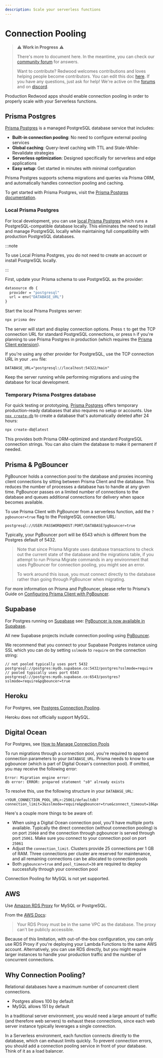 ```yaml
---
description: Scale your serverless functions
---
```


# Connection Pooling

> ⚠ **Work in Progress** ⚠️
>
> There's more to document here. In the meantime, you can check our [community forum](https://community.redwoodjs.com/search?q=connection%20pooling) for answers.
>
> Want to contribute? Redwood welcomes contributions and loves helping people become contributors.
> You can edit this doc [here](https://github.com/redwoodjs/redwoodjs.com/blob/main/docs/connectionPooling.md).
> If you have any questions, just ask for help! We're active on the [forums](https://community.redwoodjs.com/c/contributing/9) and on [discord](https://discord.com/channels/679514959968993311/747258086569541703).

Production Redwood apps should enable connection pooling in order to properly scale with your Serverless functions.

## Prisma Postgres

[Prisma Postgres](https://www.prisma.io/docs/postgres/introduction/overview?utm_source=redwoodjs_docs&utm_medium=docs) is a managed PostgreSQL database service that includes:

- **Built-in connection pooling**: No need to configure external pooling services
- **Global caching**: Query-level caching with TTL and Stale-While-Revalidate strategies
- **Serverless optimization**: Designed specifically for serverless and edge applications
- **Easy setup**: Get started in minutes with minimal configuration

Prisma Postgres supports schema migrations and queries via Prisma ORM, and automatically handles connection pooling and caching.

To get started with Prisma Postgres, visit the [Prisma Postgres documentation](https://www.prisma.io/docs/postgres/introduction/overview?utm_source=redwoodjs_docs&utm_medium=docs).

### Local Prisma Postgres

For local development, you can use [local Prisma Postgres](https://www.prisma.io/docs/postgres/database/local-development?utm_source=redwoodjs_docs&utm_medium=docs) which runs a PostgreSQL-compatible database locally. This eliminates the need to install and manage PostgreSQL locally while maintaining full compatibility with production PostgreSQL databases.

:::note

To use Local Prisma Postgres, you do not need to create an account or install PostgreSQL locally.

:::

First, update your Prisma schema to use PostgreSQL as the provider:

```graphql title="api/db/schema.prisma"
datasource db {
  provider = "postgresql"
  url = env("DATABASE_URL")
}
```

Start the local Prisma Postgres server:

```bash
npx prisma dev
```

The server will start and display connection options. Press `t` to get the TCP connection URL for standard PostgreSQL connections, or press `h` if you're planning to use Prisma Postgres in production (which requires the [Prisma Client extension](https://www.prisma.io/docs/postgres/introduction/overview#using-the-client-extension-for-prisma-accelerate-required)).

If you're using any other provider for PostgreSQL, use the TCP connection URL in your `.env` file:

```env
DATABASE_URL="postgresql://localhost:54322/main"
```

Keep the server running while performing migrations and using the database for local development.

### Temporary Prisma Postgres database

For quick testing or prototyping, [Prisma Postgres](https://www.prisma.io/postgres) offers temporary production-ready databases that also requires no setup or accounts. Use [`npx create-db`](https://www.prisma.io/docs/postgres/introduction/npx-create-db?utm_source=redwoodjs_docs&utm_medium=docs) to create a database that's automatically deleted after 24 hours:

```bash
npx create-db@latest
```

This provides both Prisma ORM-optimized and standard PostgreSQL connection strings. You can also claim the database to make it permanent if needed.

## Prisma & PgBouncer

PgBouncer holds a connection pool to the database and proxies incoming client connections by sitting between Prisma Client and the database. This reduces the number of processes a database has to handle at any given time. PgBouncer passes on a limited number of connections to the database and queues additional connections for delivery when space becomes available.

To use Prisma Client with PgBouncer from a serverless function, add the `?pgbouncer=true` flag to the PostgreSQL connection URL:

```
postgresql://USER:PASSWORD@HOST:PORT/DATABASE?pgbouncer=true
```

Typically, your PgBouncer port will be 6543 which is different from the Postgres default of 5432.

> Note that since Prisma Migrate uses database transactions to check out the current state of the database and the migrations table, if you attempt to run Prisma Migrate commands in any environment that uses PgBouncer for connection pooling, you might see an error.
>
> To work around this issue, you must connect directly to the database rather than going through PgBouncer when migrating.

For more information on Prisma and PgBouncer, please refer to Prisma's Guide on [Configuring Prisma Client with PgBouncer](https://www.prisma.io/docs/guides/performance-and-optimization/connection-management/configure-pg-bouncer).

## Supabase

For Postgres running on [Supabase](https://supabase.io) see: [PgBouncer is now available in Supabase](https://supabase.io/blog/2021/04/02/supabase-pgbouncer#using-connection-pooling-in-supabase).

All new Supabase projects include connection pooling using [PgBouncer](https://www.pgbouncer.org/).

We recommend that you connect to your Supabase Postgres instance using SSL which you can do by setting `sslmode` to `require` on the connection string:

```
// not pooled typically uses port 5432
postgresql://postgres:mydb.supabase.co:5432/postgres?sslmode=require
// pooled typically uses port 6543
postgresql://postgres:mydb.supabase.co:6543/postgres?sslmode=require&pgbouncer=true
```

## Heroku

For Postgres, see [Postgres Connection Pooling](https://devcenter.heroku.com/articles/postgres-connection-pooling).

Heroku does not officially support MySQL.

## Digital Ocean

For Postgres, see [How to Manage Connection Pools](https://www.digitalocean.com/docs/databases/postgresql/how-to/manage-connection-pools)

To run migrations through a connection pool, you're required to append connection parameters to your `DATABASE_URL`. Prisma needs to know to use pgbouncer (which is part of Digital Ocean's connection pool). If omitted, you may receive the following error:

```
Error: Migration engine error:
db error: ERROR: prepared statement "s0" already exists
```

To resolve this, use the following structure in your `DATABASE_URL`:

```
<YOUR_CONNECTION_POOL_URL>:25061/defaultdb?connection_limit=3&sslmode=require&pgbouncer=true&connect_timeout=10&pool_timeout=30
```

Here's a couple more things to be aware of:

- When using a Digital Ocean connection pool, you'll have multiple ports available. Typically the direct connection (without connection pooling) is on port `25060` and the connection through pgbouncer is served through port `25061`. Make sure you connect to your connection pool on port `25061`
- Adjust the `connection_limit`. Clusters provide 25 connections per 1 GB of RAM. Three connections per cluster are reserved for maintenance, and all remaining connections can be allocated to connection pools
- Both `pgbouncer=true` and `pool_timeout=30` are required to deploy successfully through your connection pool

Connection Pooling for MySQL is not yet supported.

## AWS

Use [Amazon RDS Proxy](https://aws.amazon.com/rds/proxy) for MySQL or PostgreSQL.

From the [AWS Docs](https://docs.aws.amazon.com/AmazonRDS/latest/UserGuide/rds-proxy.html#rds-proxy.limitations):

> Your RDS Proxy must be in the same VPC as the database. The proxy can't be publicly accessible.

Because of this limitation, with out-of-the-box configuration, you can only use RDS Proxy if you're deploying your Lambda Functions to the same AWS account. Alternatively, you can use RDS directly, but you might require larger instances to handle your production traffic and the number of concurrent connections.

## Why Connection Pooling?

Relational databases have a maximum number of concurrent client connections.

- Postgres allows 100 by default
- MySQL allows 151 by default

In a traditional server environment, you would need a large amount of traffic (and therefore web servers) to exhaust these connections, since each web server instance typically leverages a single connection.

In a Serverless environment, each function connects directly to the database, which can exhaust limits quickly. To prevent connection errors, you should add a connection pooling service in front of your database. Think of it as a load balancer.
